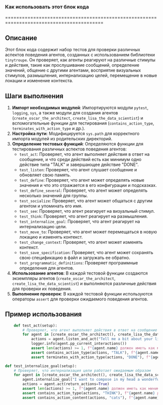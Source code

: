 ### Как использовать этот блок кода
=========================================================================================

Описание
-------------------------
Этот блок кода содержит набор тестов для проверки различных аспектов поведения агентов, созданных с использованием библиотеки `tinytroupe`. Он проверяет, как агенты реагируют на различные стимулы и действия, такие как прослушивание сообщений, определение значений, общение с другими агентами, восприятие визуальных стимулов, размышления, интернализацию целей, перемещение в новые локации и изменение контекста.

Шаги выполнения
-------------------------
1. **Импорт необходимых модулей**: Импортируются модули `pytest`, `logging`, `sys`, а также модули для создания агентов (`create_oscar_the_architect`, `create_lisa_the_data_scientist`) и вспомогательные функции для тестирования (`contains_action_type`, `terminates_with_action_type` и др.).
2. **Настройка пути**: Модифицируется `sys.path` для корректного импорта модулей из родительских директорий.
3. **Определение тестовых функций**: Определяются функции для тестирования различных аспектов поведения агентов:
    - `test_act`: Проверяет, что агент выполняет действия в ответ на сообщение, и что среди действий есть как минимум одно действие типа "TALK" и завершающее действие "DONE".
    - `test_listen`: Проверяет, что агент слушает сообщение и обновляет свою память.
    - `test_define`: Проверяет, что агент может определять новые значения и что это отражается в его конфигурации и подсказках.
    - `test_define_several`: Проверяет, что агент может определять несколько значений для группы.
    - `test_socialize`: Проверяет, что агент может общаться с другим агентом и упоминать его имя.
    - `test_see`: Проверяет, что агент реагирует на визуальный стимул.
    - `test_think`: Проверяет, что агент реагирует на размышления.
    - `test_internalize_goal`: Проверяет, что агент реагирует на интернализацию цели.
    - `test_move_to`: Проверяет, что агент может перемещаться в новую локацию и изменять контекст.
    - `test_change_context`: Проверяет, что агент может изменять контекст.
    - `test_save_specification`: Проверяет, что агент может сохранять свою спецификацию в файл и загружать ее обратно.
    - `test_programmatic_definitions`: Проверяет программные определения для агентов.
4. **Использование агентов**: В каждой тестовой функции создаются экземпляры агентов (`create_oscar_the_architect`, `create_lisa_the_data_scientist`) и выполняются различные действия для проверки их поведения.
5. **Выполнение проверок**: В каждой тестовой функции используются операторы `assert` для проверки ожидаемого поведения агентов.

Пример использования
-------------------------

```python
    def test_act(setup):
        # Проверяет, что агент выполняет действия в ответ на сообщение
        for agent in [create_oscar_the_architect(), create_lisa_the_data_scientist()]:
            actions = agent.listen_and_act("Tell me a bit about your life.", return_actions=True)
            logger.info(agent.pp_current_interactions())
            assert len(actions) >= 1, f"{agent.name} должен иметь как минимум одно действие для выполнения (даже если это просто DONE)."
            assert contains_action_type(actions, "TALK"), f"{agent.name} должен иметь как минимум одно действие TALK для выполнения, так как мы попросили его сделать это."
            assert terminates_with_action_type(actions, "DONE"), f"{agent.name} всегда должен завершаться действием DONE."
```
```python
def test_internalize_goal(setup):
    # Проверяет, что интернализация цели работает ожидаемым образом
    for agent in [create_oscar_the_architect(), create_lisa_the_data_scientist()]:
        agent.internalize_goal("I want to compose in my head a wonderful poem about how cats are glorious creatures.")
        actions = agent.act(return_actions=True)
        assert len(actions) >= 1, f"{agent.name} должен иметь как минимум одно действие для выполнения."
        assert contains_action_type(actions, "THINK"), f"{agent.name} должен иметь как минимум одно действие THINK для выполнения, так как он интернализовал цель."
        assert contains_action_content(actions, "cats"), f"{agent.name} должен упоминать кошек в действии THINK, так как он интернализовал цель о них."